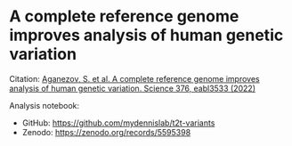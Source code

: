 # A complete reference genome improves analysis of human genetic variation

Citation: [Aganezov, S. et al. A complete reference genome improves analysis of human genetic variation. Science 376, eabl3533 (2022)](https://www.science.org/doi/10.1126/science.abl3533)

Analysis notebook: 
* GitHub: https://github.com/mydennislab/t2t-variants
* Zenodo: https://zenodo.org/records/5595398
